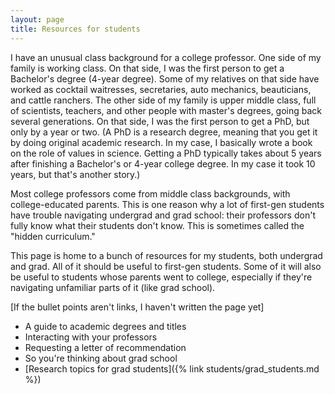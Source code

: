 ```yaml
---
layout: page
title: Resources for students
---
```


I have an unusual class background for a college professor.  One side of my family is working class.  On that side, I was the first person to get a Bachelor's degree (4-year degree).  Some of my relatives on that side have worked as cocktail waitresses, secretaries, auto mechanics, beauticians, and cattle ranchers.  The other side of my family is upper middle class, full of scientists, teachers, and other people with master's degrees, going back several generations.  On that side, I was the first person to get a PhD, but only by a year or two.  (A PhD is a research degree, meaning that you get it by doing original academic research. In my case, I basically wrote a book on the role of values in science.  Getting a PhD typically takes about 5 years after finishing a Bachelor's or 4-year college degree.  In my case it took 10 years, but that's another story.)  

Most college professors come from middle class backgrounds, with college-educated parents.  This is one reason why a lot of first-gen students have trouble navigating undergrad and grad school:  their professors don't fully know what their students don't know.  This is sometimes called the "hidden curriculum."  

This page is home to a bunch of resources for my students, both undergrad and grad.  All of it should be useful to first-gen students.  Some of it will also be useful to students whose parents went to college, especially if they're navigating unfamiliar parts of it (like grad school).  

[If the bullet points aren't links, I haven't written the page yet]

- A guide to academic degrees and titles
- Interacting with your professors
- Requesting a letter of recommendation
- So you're thinking about grad school
- [Research topics for grad students]({% link students/grad_students.md %})
